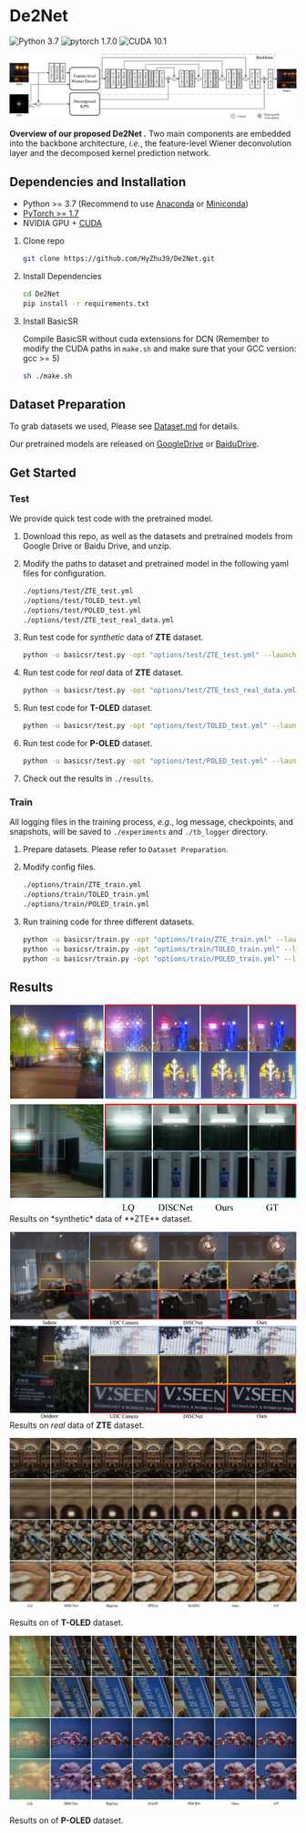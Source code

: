 # De2Net 

![Python 3.7](https://img.shields.io/badge/python-3.7-green.svg?style=plastic)
![pytorch 1.7.0](https://img.shields.io/badge/pytorch-1.7.0-green.svg?style=plastic)
![CUDA 10.1](https://camo.githubusercontent.com/5e1f2e59c9910aa4426791d95a714f1c90679f5a/68747470733a2f2f696d672e736869656c64732e696f2f62616467652f637564612d31302e312d677265656e2e7376673f7374796c653d706c6173746963)


![overall_structure](./asset/architecture.png)

**Overview of our proposed De2Net .** Two main components are embedded into the backbone architecture, *i.e.*, the feature-level Wiener deconvolution layer and the decomposed kernel prediction network.




## Dependencies and Installation

- Python >= 3.7 (Recommend to use [Anaconda](https://www.anaconda.com/download/#linux) or [Miniconda](https://docs.conda.io/en/latest/miniconda.html))
- [PyTorch >= 1.7](https://pytorch.org/)
- NVIDIA GPU + [CUDA](https://developer.nvidia.com/cuda-downloads)

1. Clone repo

   ```bash
   git clone https://github.com/HyZhu39/De2Net.git
   ```

1. Install Dependencies

   ```bash
   cd De2Net
   pip install -r requirements.txt
   ```

1. Install BasicSR

   Compile BasicSR without cuda extensions for DCN (Remember to modify the CUDA paths in `make.sh` and make sure that your GCC version: gcc >= 5) <br>

    ```bash
    sh ./make.sh
    ```



## Dataset Preparation

To grab datasets we used, Please see [Dataset.md](./Dataset.md) for details.

Our pretrained models are released on [GoogleDrive](https://drive.google.com/file/d/1rDOBpeZZKlBiwSZ7J4m01DfSTmYLFaFU/view?usp=drive_link) or [BaiduDrive](https://pan.baidu.com/s/1xoJhrgfI3g-1s10VR4ND0w?pwd=D2NT).



## Get Started

### Test

We provide quick test code with the pretrained model. 

1. Download this repo, as well as the datasets and pretrained models from Google Drive or Baidu Drive, and unzip.

2. Modify the paths to dataset and pretrained model in the following yaml files for configuration.

   ```bash
   ./options/test/ZTE_test.yml
   ./options/test/TOLED_test.yml
   ./options/test/POLED_test.yml
   ./options/test/ZTE_test_real_data.yml
   ```

3. Run test code for *synthetic* data of  **ZTE**  dataset.

   ```bash
   python -u basicsr/test.py -opt "options/test/ZTE_test.yml" --launcher="none"
   ```

4. Run test code for *real* data of  **ZTE**  dataset.

   ```bash
   python -u basicsr/test.py -opt "options/test/ZTE_test_real_data.yml" --launcher="none"
   ```

5. Run test code for  **T-OLED**  dataset.

   ```bash
   python -u basicsr/test.py -opt "options/test/TOLED_test.yml" --launcher="none"
   ```

6. Run test code for  **P-OLED**  dataset.

   ```bash
   python -u basicsr/test.py -opt "options/test/POLED_test.yml" --launcher="none"
   ```

7. Check out the results in `./results`.

### Train

All logging files in the training process, *e.g.*, log message, checkpoints, and snapshots, will be saved to `./experiments` and `./tb_logger` directory.

1. Prepare datasets. Please refer to `Dataset Preparation`.

1. Modify config files.

   ```bash
   ./options/train/ZTE_train.yml
   ./options/train/TOLED_train.yml
   ./options/train/POLED_train.yml
   ```

1. Run training code for three different datasets. 

   ```bash
   python -u basicsr/train.py -opt "options/train/ZTE_train.yml" --launcher="none"
   python -u basicsr/train.py -opt "options/train/TOLED_train.yml" --launcher="none"
   python -u basicsr/train.py -opt "options/train/POLED_train.yml" --launcher="none"
   ```



## Results

<img src="asset/ZTE_syn.png" alt="ZTE_syn_result" style="zoom:120%;" />
Results on *synthetic* data of **ZTE** dataset.

![ZTE_real_result](asset/ZTE_real.png)
Results on *real* data of **ZTE** dataset.

![TOLED](./asset/TOLED.png)

Results on of **T-OLED** dataset.

![POLED](./asset/POLED.png)

Results on of **P-OLED** dataset.
